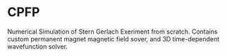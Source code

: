 # CPFP
Numerical Simulation of Stern Gerlach Exeriment from scratch. Contains custom permanent magnet magnetic field sover, and 3D time-dependent wavefunction solver.
